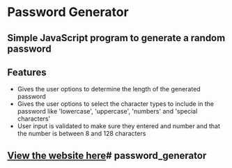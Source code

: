 # Password Generator

## Simple JavaScript program to generate a random password

## Features

- Gives the user options to determine the length of the generated password
- Gives the user options to select the character types to include in the password like 'lowercase', 'uppercase', 'numbers' and 'special characters'
- User input is validated to make sure they entered and number and that the number is between 8 and 128 characters

## [View the website here](https://cguntur.github.io/chandrika_portfolio/)# password_generator